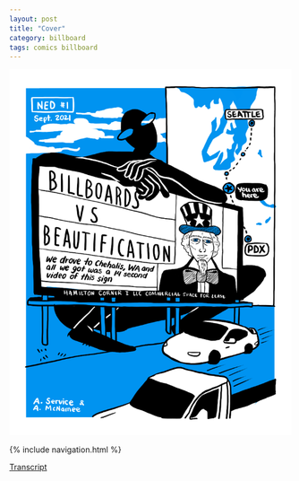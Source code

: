 ```yaml
---
layout: post
title: "Cover"
category: billboard
tags: comics billboard
---
```


![Cover](/assets/billboardzine/0.png)

{% include navigation.html %}

[Transcript](/billboard/2021/10/13/billboardtranscript)